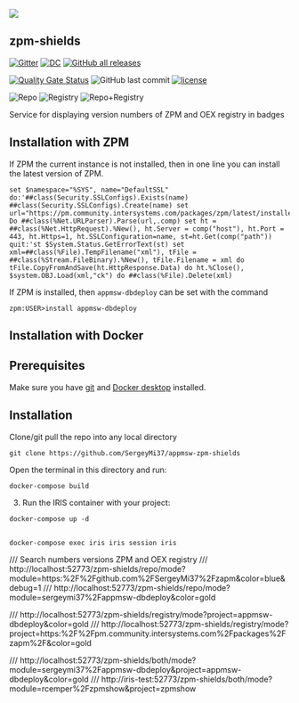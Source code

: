 ![](https://raw.githubusercontent.com/SergeyMi37/appmsw-zpm-shields/master/doc/Screenshot_1.png)
## zpm-shields
[![Gitter](https://img.shields.io/badge/Available%20on-Intersystems%20Open%20Exchange-00b2a9.svg)](https://openexchange.intersystems.com/package/appmsw-zpm-shields)
[![DC](https://img.shields.io/badge/Available%20article%20on-Intersystems%20Community-orange)](https://community.intersystems.com/post/deploying-solutions-without-source-code-zpm)
[![GitHub all releases](https://img.shields.io/badge/Available%20on-GitHub-black)](https://github.com/SergeyMi37/appmsw-zpm-shields)
 
 [![Quality Gate Status](https://community.objectscriptquality.com/api/project_badges/measure?project=intersystems_iris_community%2Fappmsw-zpm-shields&metric=alert_status)](https://community.objectscriptquality.com/dashboard?id=intersystems_iris_community%2Fappmsw-zpm-shields)
 <img alt="GitHub last commit" src="https://img.shields.io/github/last-commit/SergeyMi37/appmsw-zpm-shields">
 [![license](https://img.shields.io/badge/License-MIT-yellow.svg)](https://opensource.org/licenses/MIT)

 ![Repo](https://ee2c-109-252-71-113.ngrok.io/zpm-shields/repo/mode?module=sergeymi37%2Fappmsw-zpm-shields&color=gold)
 ![Registry](https://ee2c-109-252-71-113.ngrok.io/zpm-shields/registry/mode?project=zpm-shields&color=F4A460)
 ![Repo+Registry](https://ee2c-109-252-71-113.ngrok.io/zpm-shields/both/mode?module=sergeymi37%2Fappmsw-zpm-shields&project=zpm-shields)

 
 Service for displaying version numbers of ZPM and OEX registry in badges

## Installation with ZPM

If ZPM the current instance is not installed, then in one line you can install the latest version of ZPM.
```
set $namespace="%SYS", name="DefaultSSL" do:'##class(Security.SSLConfigs).Exists(name) ##class(Security.SSLConfigs).Create(name) set url="https://pm.community.intersystems.com/packages/zpm/latest/installer" Do ##class(%Net.URLParser).Parse(url,.comp) set ht = ##class(%Net.HttpRequest).%New(), ht.Server = comp("host"), ht.Port = 443, ht.Https=1, ht.SSLConfiguration=name, st=ht.Get(comp("path")) quit:'st $System.Status.GetErrorText(st) set xml=##class(%File).TempFilename("xml"), tFile = ##class(%Stream.FileBinary).%New(), tFile.Filename = xml do tFile.CopyFromAndSave(ht.HttpResponse.Data) do ht.%Close(), $system.OBJ.Load(xml,"ck") do ##class(%File).Delete(xml)
```
If ZPM is installed, then `appmsw-dbdeploy` can be set with the command
```
zpm:USER>install appmsw-dbdeploy
```
## Installation with Docker

## Prerequisites
Make sure you have [git](https://git-scm.com/book/en/v2/Getting-Started-Installing-Git) and [Docker desktop](https://www.docker.com/products/docker-desktop) installed.

## Installation 
Clone/git pull the repo into any local directory

```
git clone https://github.com/SergeyMi37/appmsw-zpm-shields
```

Open the terminal in this directory and run:

```
docker-compose build
```

3. Run the IRIS container with your project:

```
docker-compose up -d
```

## 
```
docker-compose exec iris iris session iris
```

/// Search numbers versions ZPM and OEX registry
/// http://localhost:52773/zpm-shields/repo/mode?module=https:%2F%2Fgithub.com%2FSergeyMi37%2Fzapm&color=blue&debug=1
/// http://localhost:52773/zpm-shields/repo/mode?module=sergeymi37%2Fappmsw-dbdeploy&color=gold

/// http://localhost:52773/zpm-shields/registry/mode?project=appmsw-dbdeploy&color=gold
/// http://localhost:52773/zpm-shields/registry/mode?project=https:%2F%2Fpm.community.intersystems.com%2Fpackages%2Fzapm%2F&color=gold

/// http://localhost:52773/zpm-shields/both/mode?module=sergeymi37%2Fappmsw-dbdeploy&project=appmsw-dbdeploy&color=gold
/// http://iris-test:52773/zpm-shields/both/mode?module=rcemper%2Fzpmshow&project=zpmshow

